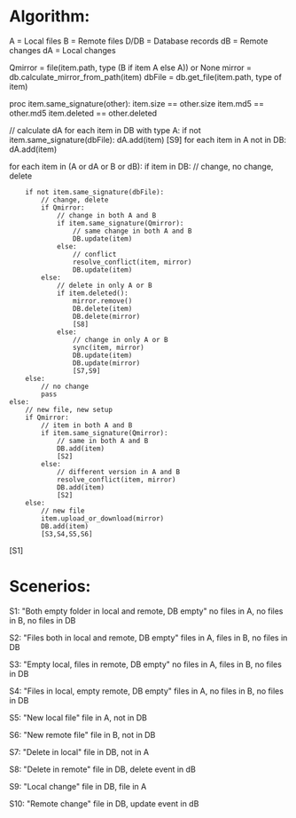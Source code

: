 Algorithm:
=====================================================================
A       = Local files
B       = Remote files
D/DB    = Database records
dB      = Remote changes
dA      = Local changes

Qmirror = file(item.path, type (B if item A else A)) or None
mirror  = db.calculate_mirror_from_path(item)
dbFile  = db.get_file(item.path, type of item)

proc item.same_signature(other):
    item.size       ==  other.size
    item.md5        ==  other.md5
    item.deleted    ==  other.deleted

// calculate dA
for each item in DB with type A:
    if not item.same_signature(dbFile):
        dA.add(item)
        [S9]
for each item in A not in DB:
        dA.add(item)

for each item in (A or dA or B or dB):
    if item in DB:
        // change, no change, delete

        if not item.same_signature(dbFile):
            // change, delete
            if Qmirror:
                // change in both A and B
                if item.same_signature(Qmirror):
                    // same change in both A and B
                    DB.update(item)
                else:
                    // conflict
                    resolve_conflict(item, mirror)
                    DB.update(item)
            else:
                // delete in only A or B
                if item.deleted():
                    mirror.remove()
                    DB.delete(item)
                    DB.delete(mirror)
                    [S8]
                else:
                    // change in only A or B
                    sync(item, mirror)
                    DB.update(item)
                    DB.update(mirror)
                    [S7,S9]
        else:
            // no change
            pass
    else:
        // new file, new setup
        if Qmirror:
            // item in both A and B
            if item.same_signature(Qmirror):
                // same in both A and B
                DB.add(item)
                [S2]
            else:
                // different version in A and B
                resolve_conflict(item, mirror)
                DB.add(item)
                [S2]
        else:
            // new file
            item.upload_or_download(mirror)
            DB.add(item)
            [S3,S4,S5,S6]

[S1]

Scenerios:
=====================================================================
S1:
    "Both empty folder in local and remote, DB empty"
    no files in A, no files in B, no files in DB

S2:
    "Files both in local and remote, DB empty"
    files in A, files in B, no files in DB

S3:
    "Empty local, files in remote, DB empty"
    no files in A, files in B, no files in DB

S4:
    "Files in local, empty remote, DB empty"
    files in A, no files in B, no files in DB

S5:
    "New local file"
    file in A, not in DB

S6:
    "New remote file"
    file in B, not in DB

S7:
    "Delete in local"
    file in DB, not in A

S8:
    "Delete in remote"
    file in DB, delete event in dB

S9:
    "Local change"
    file in DB, file in A

S10:
    "Remote change"
    file in DB, update event in dB
